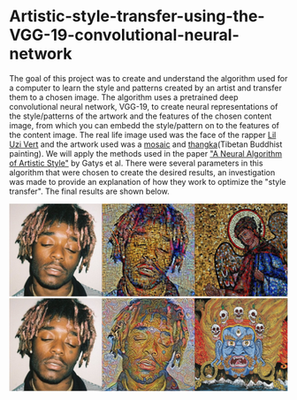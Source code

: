 # Artistic-style-transfer-using-the-VGG-19-convolutional-neural-network

The goal of this project was to create and understand the algorithm used for a computer to learn the style and patterns created by an artist and transfer them to a chosen image. The algorithm uses a pretrained deep convolutional neural network, VGG-19, to create neural representations of the style/patterns of the artwork and the features of the chosen content image, from which you can embedd the style/pattern on to the features of the content image. The real life image used was the face of the rapper [Lil Uzi Vert](https://en.wikipedia.org/wiki/Lil_Uzi_Vert) and the artwork used was a [mosaic](https://en.wikipedia.org/wiki/Mosaic) and [thangka](https://en.wikipedia.org/wiki/Thangka)(Tibetan Buddhist painting). We will apply the methods used in the paper ["A Neural Algorithm of Artistic Style"](https://arxiv.org/pdf/1508.06576.pdf) by Gatys et al. There were several parameters in this algorithm that were chosen to create the desired results, an investigation was made to provide an explanation of how they work to optimize the "style transfer". The final results are shown below.

![](images/mosaicresults.jpg)
![](images/thangkaresults.jpg)